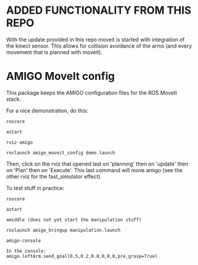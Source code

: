 # ADDED FUNCTIONALITY FROM THIS REPO
With the update provided in this repo moveit is started with integration of the kinect sensor. This allows for collision avoidance of the arms (and every movement that is planned with moveit).


AMIGO MoveIt config
===================
This package keeps the AMIGO configuration files for the ROS MoveIt stack.

For a nice demonstration, do this:

    roscore
    
    astart
    
    rviz-amigo
    
    roslaunch amigo_moveit_config demo.launch

Then, click on the rviz that opened last on 'planning' then on 'update' then on 'Plan' then on 'Execute'. This last command will move amigo (see the other rviz for the fast_simulator effect).

To test stuff in practice:

    roscore

    astart

    amiddle (does not yet start the manipulation stuff)

    roslaunch amigo_bringup manipulation.launch

    amigo-console

    In the console: 
    amigo.leftArm.send_goal(0.5,0.2,0.8,0,0,0,pre_grasp=True)
